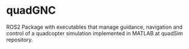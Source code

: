 # quadGNC
ROS2 Package with executables that manage guidance, navigation and control of a quadcopter simulation implemented in MATLAB at quadSim repository.
